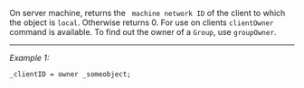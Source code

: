 On server machine, returns the ` machine network ID` of the client to which the object is `local`. Otherwise returns 0. For use on clients `clientOwner` command is available. To find out the owner of a `Group`, use `groupOwner`.


---
*Example 1:*
```sqf
_clientID = owner _someobject;
```